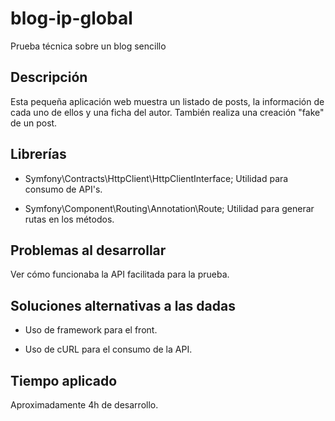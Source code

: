 # blog-ip-global
Prueba técnica sobre un blog sencillo

## Descripción

Esta pequeña aplicación web muestra un listado de posts, la información de cada uno de ellos y una ficha del autor. También realiza una creación "fake" de un post. 

## Librerías

- Symfony\Contracts\HttpClient\HttpClientInterface; Utilidad para consumo de API's.

- Symfony\Component\Routing\Annotation\Route; Utilidad para generar rutas en los métodos.

## Problemas al desarrollar

Ver cómo funcionaba la API facilitada para la prueba.

## Soluciones alternativas a las dadas

- Uso de framework para el front.

- Uso de cURL para el consumo de la API.

## Tiempo aplicado

Aproximadamente 4h de desarrollo.

